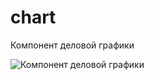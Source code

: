 # chart
Компонент деловой графики 

<img src='http://viljinsky.zabix.net/chart/chart.png' alt='Компонент деловой графики'>

